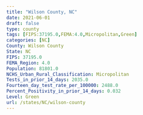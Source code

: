 ```yaml
---
title: "Wilson County, NC"
date: 2021-06-01
draft: false
type: county
tags: [FIPS:37195.0,FEMA:4.0,Micropolitan,Green]
categories: [NC]
County: Wilson County
State: NC
FIPS: 37195.0
FEMA_Region: 4.0
Population: 81801.0
NCHS_Urban_Rural_Classification: Micropolitan
Tests_in_prior_14_days: 2035.0
Fourteen_day_test_rate_per_100000: 2488.0
Percent_Positivity_in_prior_14_days: 0.032
Level: Green
url: /states/NC/wilson-county
---
```



